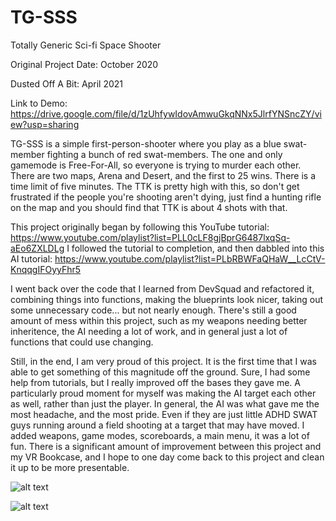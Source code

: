 # TG-SSS
Totally Generic Sci-fi Space Shooter

Original Project Date: October 2020

Dusted Off A Bit: April 2021

Link to Demo: https://drive.google.com/file/d/1zUhfywIdovAmwuGkqNNx5JlrfYNSncZY/view?usp=sharing

TG-SSS is a simple first-person-shooter where you play as a blue swat-member fighting a bunch of red swat-members. The one and only gamemode is Free-For-All, so everyone is trying to murder each other. There are two maps, Arena and Desert, and the first to 25 wins. There is a time limit of five minutes. The TTK is pretty high with this, so don't get frustrated if the people you're shooting aren't dying, just find a hunting rifle on the map and you should find that TTK is about 4 shots with that.

This project originally began by following this YouTube tutorial: https://www.youtube.com/playlist?list=PLL0cLF8gjBprG6487lxqSq-aEo6ZXLDLg I followed the tutorial to completion, and then dabbled into this AI tutorial: https://www.youtube.com/playlist?list=PLbRBWFaQHaW__LcCtV-KnqqgIFOyyFhr5

I went back over the code that I learned from DevSquad and refactored it, combining things into functions, making the blueprints look nicer, taking out some unnecessary code... but not nearly enough. There's still a good amount of mess within this project, such as my weapons needing better inheritence, the AI needing a lot of work, and in general just a lot of functions that could use changing.

Still, in the end, I am very proud of this project. It is the first time that I was able to get something of this magnitude off the ground. Sure, I had some help from tutorials, but I really improved off the bases they gave me. A particularly proud moment for myself was making the AI target each other as well, rather than just the player. In general, the AI was what gave me the most headache, and the most pride. Even if they are just little ADHD SWAT guys running around a field shooting at a target that may have moved. I added weapons, game modes, scoreboards, a main menu, it was a lot of fun. There is a significant amount of improvement between this project and my VR Bookcase, and I hope to one day come back to this project and clean it up to be more presentable.


![alt text](https://github.com/K2-XT/ClearViewSolarAndWindows/blob/main/tg-sss_screenshot1.PNG?raw=true)


![alt text](https://github.com/K2-XT/ClearViewSolarAndWindows/blob/main/tg-sss_screenshot2.PNG?raw=true)
